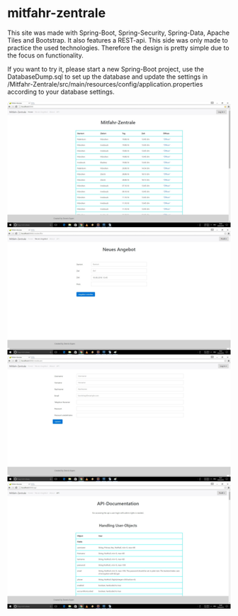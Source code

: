 # mitfahr-zentrale
This site was made with Spring-Boot, Spring-Security, Spring-Data, Apache Tiles and Bootstrap. It also features a REST-api. This side was only made to practice the used technologies. Therefore the design is pretty simple due to the focus on functionality.

If you want to try it, please start a new Spring-Boot project, use the DatabaseDump.sql to set up the database and update the settings in /Mitfahr-Zentrale/src/main/resources/config/application.properties according to your database settings.


![Alt text](/screenshots_for_github/Screenshot_1.jpg?raw=true)
![Alt text](/screenshots_for_github/Screenshot_2.jpg?raw=true)
![Alt text](/screenshots_for_github/Screenshot_3.jpg?raw=true)
![Alt text](/screenshots_for_github/Screenshot_4.jpg?raw=true)
